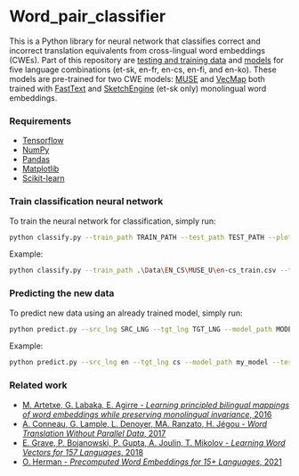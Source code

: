# Word_pair_classifier

This is a Python library for neural network that classifies correct and incorrect translation equivalents from cross-lingual word embeddings (CWEs). Part of this repository are [testing and training data](https://github.com/x-mia/Word_pair_classifier/tree/main/Data) and [models](https://github.com/x-mia/Word_pair_classifier/tree/main/Models) for five language combinations (et-sk, en-fr, en-cs, en-fi, and en-ko). These models are pre-trained for two CWE models: [MUSE](https://github.com/facebookresearch/MUSE) and [VecMap](https://github.com/artetxem/vecmap) both trained with [FastText](https://fasttext.cc/) and [SketchEngine](https://embeddings.sketchengine.eu/) (et-sk only) monolingual word embeddings.

### Requirements
* [Tensorflow](https://www.tensorflow.org/)
* [NumPy](https://numpy.org/)
* [Pandas](https://pandas.pydata.org/)
* [Matplotlib](https://matplotlib.org/)
* [Scikit-learn](https://scikit-learn.org/stable/)

### Train classification neural network
To train the neural network for classification, simply run:
```bash
python classify.py --train_path TRAIN_PATH --test_path TEST_PATH --plot_fig PLOT_FIG --output OUTPUT
```
Example:
```bash
python classify.py --train_path .\Data\EN_CS\MUSE_U\en-cs_train.csv --test_path .\Data\EN_CS\MUSE_U\en-cs_test.csv --plot_fig True --output my_model
```

### Predicting the new data
To predict new data using an already trained model, simply run:
```bash
python predict.py --src_lng SRC_LNG --tgt_lng TGT_LNG --model_path MODEL_PATH --test_path TEST_PATH --output OUTPUT
```
Example:
```bash
python predict.py --src_lng en --tgt_lng cs --model_path my_model --test_path .\Data\EN_CS\MUSE_U\en-cs_valid.csv --output predictions_df.csv
```

### Related work
* [M. Artetxe, G. Labaka, E. Agirre - *Learning principled bilingual mappings of word embeddings while preserving monolingual invariance*, 2016](https://aclanthology.org/D16-1250/)
* [A. Conneau, G. Lample, L. Denoyer, MA. Ranzato, H. Jégou - *Word Translation Without Parallel Data*, 2017](https://arxiv.org/pdf/1710.04087.pdf)
* [E. Grave, P. Bojanowski, P. Gupta, A. Joulin, T. Mikolov - *Learning Word Vectors for 157 Languages*, 2018](https://arxiv.org/abs/1802.06893)
* [O. Herman - *Precomputed Word Embeddings for 15+ Languages*, 2021](https://www.sketchengine.eu/wp-content/uploads/2021-Precomputed-Word-Embeddings.pdf)
